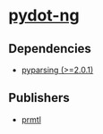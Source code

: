 # [pydot-ng](https://pypi.org/project/pydot-ng)

## Dependencies
- [pyparsing (>=2.0.1)](packages/p/pyparsing.md)



## Publishers
- [prmtl](https://pypi.org/user/prmtl)

